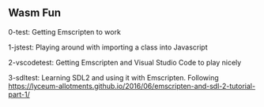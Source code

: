## Wasm Fun

0-test: Getting Emscripten to work

1-jstest: Playing around with importing a class into Javascript

2-vscodetest: Getting Emscripten and Visual Studio Code to play nicely

3-sdltest: Learning SDL2 and using it with Emscripten. Following https://lyceum-allotments.github.io/2016/06/emscripten-and-sdl-2-tutorial-part-1/
